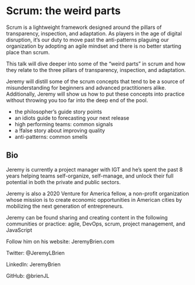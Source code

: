 # Scrum: the weird parts

Scrum is a lightweight framework designed around the pillars of transparency, inspection, and adaptation. As players in the age of digital disruption, it’s our duty to move past the anti-patterns plaguing our organization by adopting an agile mindset and there is no better starting place than scrum.

This talk will dive deeper into some of the “weird parts” in scrum and how they relate to the three pillars of transparency, inspection, and adaptation.

Jeremy will distill some of the scrum concepts that tend to be a source of misunderstanding for beginners and advanced practitioners alike. Additionally, Jeremy will show us how to put these concepts into practice without throwing you too far into the deep end of the pool.

* the philosopher’s guide story points
* an idiots guide to forecasting your next release
* high performing teams: common signals
* a !false story about improving quality
* anti-patterns: common smells

## Bio

Jeremy is currently a project manager with IGT and he’s spent the past 8 years helping teams self-organize, self-manage, and unlock their full potential in both the private and public sectors.

Jeremy is also a 2020 Venture for America fellow, a non-profit organization whose mission is to create economic opportunities in American cities by mobilizing the next generation of entrepreneurs.

Jeremy can be found sharing and creating content in the following communities or practice: agile, DevOps, scrum, project management, and JavaScript

Follow him on his website: JeremyBrien.com

Twitter: @JeremyLBrien

LinkedIn: JeremyBrien

GitHub: @brienJL
